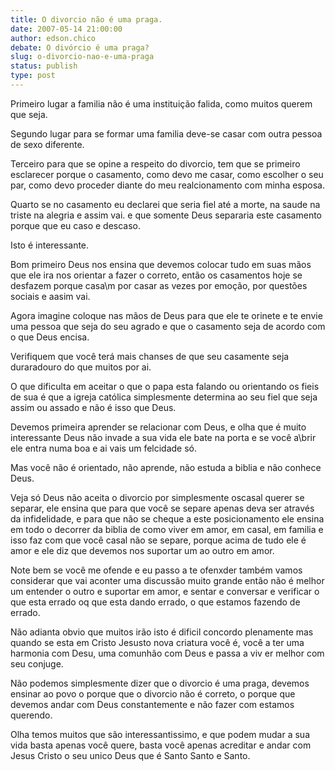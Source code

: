 ```yaml
---
title: O divorcio não é uma praga.
date: 2007-05-14 21:00:00
author: edson.chico
debate: O divórcio é uma praga?
slug: o-divorcio-nao-e-uma-praga
status: publish 
type: post
---
```


Primeiro lugar a familia não é uma instituição falida, como muitos querem que seja.  

Segundo lugar para se formar uma familia deve-se casar com outra pessoa de sexo diferente.  

Terceiro para que se opine a respeito do divorcio, tem que se primeiro esclarecer porque o casamento, como devo me casar, como escolher o seu par, como devo proceder diante do meu realcionamento com minha esposa.  

Quarto se no casamento eu declarei que seria fiel até a morte, na saude na triste na alegria e assim vai. e que somente Deus separaria este casamento porque que eu caso e descaso.  

Isto é interessante.  

Bom primeiro Deus nos ensina que devemos colocar tudo em suas mãos que ele ira nos orientar a fazer o correto, então os casamentos hoje se desfazem porque casa\m por casar as vezes por emoção, por questões sociais e aasim vai.  

Agora imagine coloque nas mãos de Deus para que ele te orinete e te envie uma pessoa que seja do seu agrado e que o casamento seja de acordo com o que Deus encisa.  

Verifiquem que você terá mais chanses de que seu casamente seja duraradouro do que muitos por ai.  

O que dificulta em aceitar o que o papa esta falando ou orientando os fieis de sua é que a igreja católica simplesmente determina ao seu fiel que seja assim ou assado e não é isso que Deus.  

Devemos primeira aprender se relacionar com Deus, e olha que é muito interessante Deus não invade a sua vida ele bate na porta e se você a\brir ele entra numa boa e ai vais um felcidade só.  

Mas você não é orientado, não aprende, não estuda a biblia e não conhece Deus.  

Veja só Deus não aceita o divorcio por simplesmente oscasal querer se separar, ele ensina que para que você se separe apenas deva ser através da infidelidade, e para que não se cheque a este posicionamento ele ensina em todo o decorrer da biblia de como viver em amor, em casal, em familia e isso faz com que você casal não se separe, porque acima de tudo ele é amor e ele diz que devemos nos suportar um ao outro em amor.  

Note bem se você me ofende e eu passo a te ofenxder também vamos considerar que vai aconter uma discussão muito grande então não é melhor um entender o outro e suportar em amor, e sentar e conversar e verificar o que esta errado oq que esta dando errado, o que estamos fazendo de errado.  

Não adianta obvio que muitos irão isto é dificil concordo plenamente mas quando se esta em Cristo Jesusto nova criatura você é, você a ter uma harmonia com Desu, uma comunhão com Deus e passa a viv er melhor com seu conjuge.  

Não podemos simplesmente dizer que o divorcio é uma praga, devemos ensinar ao povo o porque que o divorcio não é correto, o porque que devemos andar com Deus constantemente e não fazer com estamos querendo.  

Olha temos muitos que são interessantissimo, e que podem mudar a sua vida basta apenas você quere, basta você apenas acreditar e andar com Jesus Cristo o seu unico Deus que é Santo Santo e Santo.  

